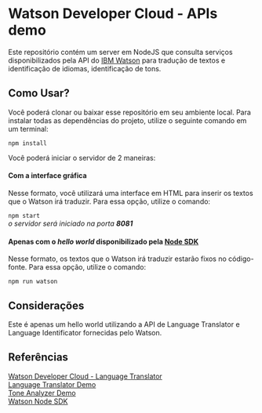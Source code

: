 # Watson Developer Cloud - APIs demo

Este repositório contém um server em NodeJS que consulta serviços disponibilizados pela API do [IBM Watson](https://www.ibm.com/watson/) para tradução de textos e identificação de idiomas, identificação de tons.


## Como Usar?

Você poderá clonar ou baixar esse repositório em seu ambiente local. Para instalar todas as dependências do projeto, utilize o seguinte comando em um terminal:

`npm install`

Você poderá iniciar o servidor de 2 maneiras:

#### Com a interface gráfica
Nesse formato, você utilizará uma interface em HTML para inserir os textos que o Watson irá traduzir. Para essa opção, utilize o comando:

`npm start`  
*o servidor será iniciado na porta **8081***

#### Apenas com o *hello world* disponibilizado pela [Node SDK](https://github.com/watson-developer-cloud/node-sdk)
Nesse formato, os textos que o Watson irá traduzir estarão fixos no código-fonte. Para essa opção, utilize o comando:

`npm run watson`


## Considerações

Este é apenas um hello world utilizando a API de Language Translator e Language Identificator fornecidas pelo Watson.

## Referências
[Watson Developer Cloud - Language Translator](https://www.ibm.com/watson/developercloud/doc/language-translator/index.html)  
[Language Translator Demo](https://console.bluemix.net/docs/services/language-translator/index.html)  
[Tone Analyzer Demo](https://console.bluemix.net/docs/services/tone-analyzer/index.html)  
[Watson Node SDK](https://github.com/watson-developer-cloud/node-sdk)